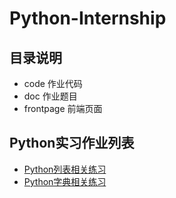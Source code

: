 # Python-Internship

## 目录说明
- code 作业代码
- doc 作业题目
- frontpage 前端页面

## Python实习作业列表
- [Python列表相关练习](doc/Python列表相关练习.md)
- [Python字典相关练习](doc/Python字典相关练习.md)